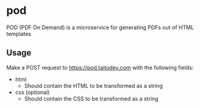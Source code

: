 # pod
POD (PDF On Demand) is a microservice for generating PDFs out of HTML templates

## Usage

Make a POST request to https://pod.taitodev.com with the following fields:
* html
  * Should contain the HTML to be transformed as a string
* css (optional)
  * Should contain the CSS to be transformed as a string
